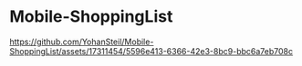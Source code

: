 ﻿# Mobile-ShoppingList



https://github.com/YohanSteil/Mobile-ShoppingList/assets/17311454/5596e413-6366-42e3-8bc9-bbc6a7eb708c

